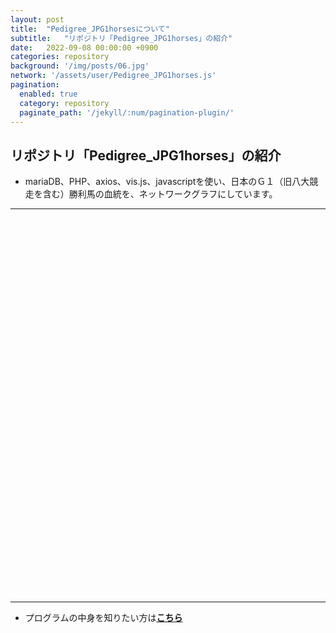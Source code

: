 ```yaml
---
layout: post
title:  "Pedigree_JPG1horsesについて"
subtitle:   "リポジトリ「Pedigree_JPG1horses」の紹介"
date:   2022-09-08 00:00:00 +0900
categories: repository
background: '/img/posts/06.jpg'
network: '/assets/user/Pedigree_JPG1horses.js'
pagination: 
  enabled: true
  category: repository
  paginate_path: '/jekyll/:num/pagination-plugin/'
---
```


## リポジトリ「Pedigree_JPG1horses」の紹介
- mariaDB、PHP、axios、vis.js、javascriptを使い、日本のＧ１（旧八大競走を含む）勝利馬の血統を、ネットワークグラフにしています。

---

<div id="network" style="width:100%; height:600px;"></div>

---

- プログラムの中身を知りたい方は[**こちら**](https://github.com/u-10bei/Pedigree_JPG1horses)
